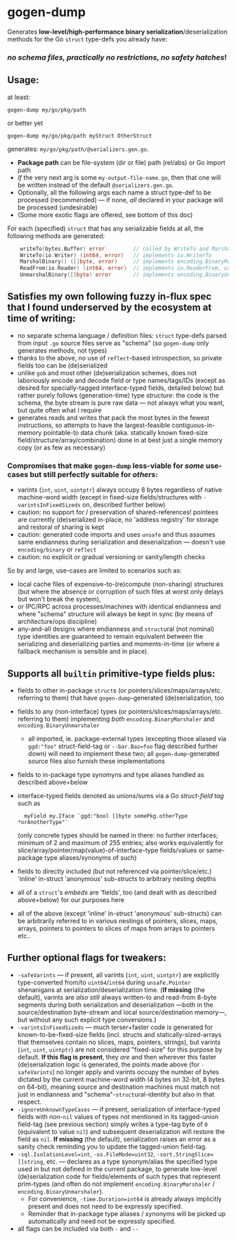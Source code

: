 # gogen-dump

Generates **low-level/high-performance binary serialization**/deserialization methods for the Go `struct` type-defs you already have:

### *no schema files, practically no restrictions, no safety hatches*!

## Usage:

at least:

    gogen-dump my/go/pkg/path

or better yet

    gogen-dump my/go/pkg/path myStruct OtherStruct

generates: `my/go/pkg/path/@serializers.gen.go`.

- **Package path** can be file-system (dir or file) path (rel/abs) or Go import path
- *If* the very next arg is some `my-output-file-name.go`, then that one will be written instead of the default `@serializers.gen.go`.
- Optionally, all the following args each name a struct type-def to be processed (recommended) — if none, *all* declared in your package will be processed (undesirable)
- (Some more exotic flags are offered, see bottom of this doc)

For each (specified) `struct` that has any serializable fields at all, the following methods are generated:

```go
	writeTo(bytes.Buffer) error         // called by WriteTo and MarshalBinary:
	WriteTo(io.Writer) (int64, error)   // implements io.WriterTo
	MarshalBinary() ([]byte, error)     // implements encoding.BinaryMarshaler
	ReadFrom(io.Reader) (int64, error)  // implements io.ReaderFrom, calls:
	UnmarshalBinary([]byte) error       // implements encoding.BinaryUnmarshaler
```

## Satisfies my own following fuzzy in-flux spec that I found underserved by the ecosystem at time of writing:

- no separate schema language / definition files: `struct` type-defs parsed from input `.go` source files serve as "schema" (so `gogen-dump` only generates methods, not types)
- thanks to the above, no use of `reflect`-based introspection, so private fields too can be (de)serialized
- unlike `gob` and most other (de)serialization schemes, does not laboriously encode and decode field or type names/tags/IDs (except as desired for specially-tagged interface-typed fields, detailed below) but rather purely follows (generation-time) type *structure*: the code is the schema, the byte stream is pure raw data — not always what you want, but quite often what I require
- generates reads and writes that pack the most bytes in the fewest instructions, so attempts to have the largest-feasible contiguous-in-memory pointable-to data chunk (aka. statically known fixed-size field/structure/array/combination) done in at best just a single memory copy (or as few as necessary)

### Compromises that make `gogen-dump` less-viable for *some* use-cases but still perfectly suitable for *others*:

- varints (`int`, `uint`, `uintptr`) always occupy 8 bytes regardless of native machine-word width (except in fixed-size fields/structures with `-varintsInFixedSizeds` on, described further below)
- caution: no support for / preservation of shared-references! pointees are currently (de)serialized in-place, no 'address registry' for storage and restoral of sharing is kept
- caution: generated code imports and uses `unsafe` and thus assumes same endianness during serialization and deserialization — doesn't use `encoding/binary` or `reflect`
- caution: no explicit or gradual versioning or sanity/length checks

So by and large, use-cases are limited to scenarios such as:
- local cache files of expensive-to-(re)compute (non-sharing) structures (but where the absence or corruption of such files at worst only delays but won't break the system),
- or IPC/RPC across processes/machines with identical endianness and where "schema" structure will always be kept in sync (by means of architecture/ops discipline)
- any-and-all designs where endianness and `struct`ural (not nominal) type identities are guaranteed to remain equivalent between the serializing and deserializing parties and moments-in-time (or where a fallback mechanism is sensible and in place).

## Supports all `builtin` primitive-type fields plus:

- fields to other in-package `struct`s (or pointers/slices/maps/arrays/etc. referring to them) that have `gogen-dump`-generated (de)serialization, too
- fields to any (non-interface) types (or pointers/slices/maps/arrays/etc. referring to them) implementing *both* `encoding.BinaryMarshaler` and `encoding.BinaryUnmarshaler`
  - all imported, ie. package-external types (excepting those aliased via `ggd:"foo"` struct-field-tag or `--bar.Baz=foo` flag described further down) will need to implement these two; all `gogen-dump`-generated source files also furnish these implementations
- fields to in-package type synomyns and type aliases handled as described above+below
- interface-typed fields denoted as unions/sums via a *Go struct-field tag* such as

        myField my.Iface `ggd:"bool []byte somePkg.otherType *orAnotherType"`

    (only concrete types should be named in there: no further interfaces; minimum of 2 and maximum of 255 entries; also works equivalently for slice/array/pointer/map(value)-of-interface-type fields/values or same-package type aliases/synonyms of such)
- fields to directly included (but not referenced via pointer/slice/etc.) 'inline' in-struct 'anonymous' sub-structs to arbitrary nesting depths
- all of a `struct`'s *embeds* are 'fields', too (and dealt with as described above+below) for our purposes here
- all of the above (except 'inline' in-struct 'anonymous' sub-structs) can be arbitrarily referred to in various nestings of pointers, slices, maps, arrays, pointers to pointers to slices of maps from arrays to pointers etc..

## Further optional flags for tweakers:

- `-safeVarints` — if present, all varints (`int`, `uint`, `uintptr`) are explicitly type-converted from/to `uint64`/`int64` during `unsafe.Pointer` shenanigans at serialization/deserialization time. (**If missing** (the default), varints are *also still* always written-to and read-from 8-byte segments during both serialization and deserialization —both in the source/destination byte-stream and local source/destination memory—, but without any such explicit type conversions.)
- `-varintsInFixedSizeds` — much terser+faster code is generated for known-to-be-fixed-size fields (incl. structs and statically-sized-arrays that themselves contain no slices, maps, pointers, strings), but varints (`int`, `uint`, `uintptr`) are not considered "fixed-size" for this purpose by default. **If this flag is present**, they *are* and then wherever this faster (de)serialization logic is generated, the points made above (for `-safeVarints`) no longer apply and varints occupy the number of bytes dictated by the current machine-word width (4 bytes on 32-bit, 8 bytes on 64-bit), meaning source and destination machines must match not just in endianness and "schema"-`struct`ural-identity but also in that respect.
- `-ignoreUnknownTypeCases` — if present, serialization of interface-typed fields with non-`nil` values of types not mentioned in its tagged-union field-tag (see previous section) simply writes a type-tag byte of `0` (equivalent to value `nil`) and subsequent deserialization will restore the field as `nil`. **If missing** (the default), serialization raises an error as a sanity check reminding you to update the tagged-union field-tag.
- `-sql.IsolationLevel=int`, `-os.FileMode=uint32`, `-sort.StringSlice=[]string`, etc. — declares as a type synonym/alias the specified type used in but not defined in the current package, to generate low-level (de)serialization code for fields/elements of such types that represent prim-types (and often do not implement `encoding.BinaryMarshaler` / `encoding.BinaryUnmarshaler`).
  - For convenience, `-time.Duration=int64` is already always implicitly present and does not need to be expressly specified.
  - Reminder that in-package type aliases / synonyms will be picked up automatically and need not be expressly specified.
- all flags can be included via both `-` and `--`
